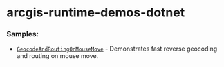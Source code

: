 arcgis-runtime-demos-dotnet
===========================


### Samples:

* [`GeocodeAndRoutingOnMouseMove`](src/GeocodeAndRoutingOnMouseMove) - Demonstrates fast reverse geocoding and routing on mouse move.
